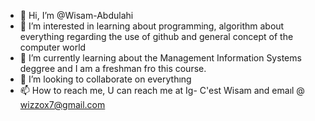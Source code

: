 - 👋 Hi, I’m @Wisam-Abdulahi
- 👀 I’m interested in learning about programming, algorithm about everything regarding the use of github and general concept of the computer world
 - 🌱 I’m currently learning about the Management Information Systems deggree and I am a freshman fro this course.
- 💞️ I’m looking to collaborate on everythıng
- 📫 How to reach me, U can reach me at Ig- C'est Wisam and emaıl @ wizzox7@gmail.com

<!---
Wisam-abdulahi/Wisam-abdulahi is a ✨ special ✨ repository because its `README.md` (this file) appears on your GitHub profile.
You can click the Preview link to take a look at your changes.
--->
